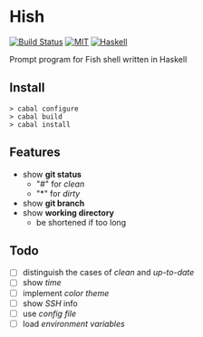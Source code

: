 # Hish

[![Build Status](https://api.travis-ci.org/jaiyalas/Hish.png?branch=stable)](http://travis-ci.org/jaiyalas/Hish)
[![MIT](http://b.repl.ca/v1/license-BSD3-blue.png)](https://en.wikipedia.org/wiki/BSD_licenses)
[![Haskell](http://b.repl.ca/v1/language-haskell-orange.png)](http://haskell.org)

Prompt program for Fish shell written in Haskell

## Install

```
> cabal configure
> cabal build
> cabal install
```

## Features

+ show **git status**
  + "#" for *clean*
  + "\*" for *dirty*
+ show **git branch**
+ show **working directory**
  + be shortened if too long

## Todo

+ [ ] distinguish the cases of *clean* and *up-to-date*
+ [ ] show *time*
+ [ ] implement *color theme*
+ [ ] show *SSH* info
+ [ ] use *config file*
+ [ ] load *environment variables*
